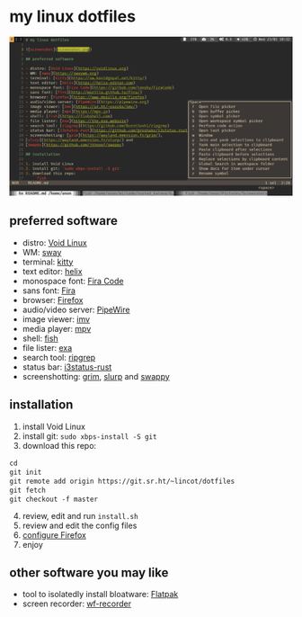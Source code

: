 # my linux dotfiles

![screenshot](screenshot.png)

## preferred software

- distro: [Void Linux](https://voidlinux.org)
- WM: [sway](https://swaywm.org)
- terminal: [kitty](https://sw.kovidgoyal.net/kitty/)
- text editor: [helix](https://helix-editor.com)
- monospace font: [Fira Code](https://github.com/tonsky/FiraCode)
- sans font: [Fira](http://mozilla.github.io/Fira/)
- browser: [Firefox](https://www.mozilla.org/firefox)
- audio/video server: [PipeWire](https://pipewire.org)
- image viewer: [imv](https://sr.ht/~exec64/imv/)
- media player: [mpv](https://mpv.io)
- shell: [fish](https://fishshell.com)
- file lister: [exa](https://the.exa.website)
- search tool: [ripgrep](https://github.com/BurntSushi/ripgrep)
- status bar: [i3status-rust](https://github.com/greshake/i3status-rust/)
- screenshotting: [grim](https://wayland.emersion.fr/grim/),
[slurp](https://wayland.emersion.fr/slurp/) and
[swappy](https://github.com/jtheoof/swappy)

## installation

1. install Void Linux
2. install git: `sudo xbps-install -S git`
3. download this repo:
  ```fish
  cd
  git init
  git remote add origin https://git.sr.ht/~lincot/dotfiles
  git fetch
  git checkout -f master
  ```
4. review, edit and run `install.sh`
5. review and edit the config files
6. [configure Firefox](ff_configuration.md)
7. enjoy

## other software you may like

- tool to isolatedly install bloatware: [Flatpak](https://www.flatpak.org)
- screen recorder: [wf-recorder](https://github.com/ammen99/wf-recorder)
